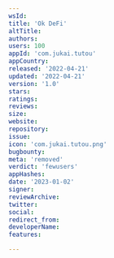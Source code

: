 ```yaml
---
wsId: 
title: 'Ok DeFi'
altTitle: 
authors: 
users: 100
appId: 'com.jukai.tutou'
appCountry: 
released: '2022-04-21'
updated: '2022-04-21'
version: '1.0'
stars: 
ratings: 
reviews: 
size: 
website: 
repository: 
issue: 
icon: 'com.jukai.tutou.png'
bugbounty: 
meta: 'removed'
verdict: 'fewusers'
appHashes: 
date: '2023-01-02'
signer: 
reviewArchive: 
twitter: 
social: 
redirect_from: 
developerName: 
features: 

---
```


